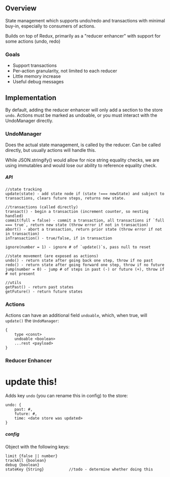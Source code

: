 ## Overview

State management which supports undo/redo and transactions with minimal buy-in, especially to consumers of actions.

Builds on top of Redux, primarily as a "reducer enhancer" with support for some actions (undo, redo)

### Goals

- Support transactions
- Per-action granularity, not limited to each reducer
- Little memory increase
- Useful debug messages

## Implementation

By default, adding the reducer enhancer will only add a section to the store `undo`. Actions must be marked as undoable, or you must interact with the UndoManager directly.

### UndoManager

Does the actual state management, is called by the reducer. Can be called directly, but usually actions will handle this.

While JSON.stringify() would allow for nice string equality checks, we are using immutables and would lose our ability to reference equality check.

##### API

```
//state tracking
update(state) - add state node if (state !=== newState) and subject to transactions, clears future steps, returns new state.

//transactions (called directly)
transact() - begin a transaction (increment counter, so nesting handled)
commit(full = false) - commit a transaction, all transactions if `full === true`, return new state (throw error if not in transaction)
abort() - abort a transaction, return prior state (throw error if not in transaction)
inTransaction() - true/false, if in transaction

ignore(number = 1) - ignore # of `update()`s, pass null to reset

//state movement (are exposed as actions) 
undo() - return state after going back one step, throw if no past 
redo() - return state after going forward one step, throw if no future
jump(number = 0) - jump # of steps in past (-) or future (+), throw if # not present

//utils
getPast() - return past states
getFuture() - return future states
```

### Actions

Actions can have an additional field `undoable`, which, when true, will `update()` the `UndoManager`:

```
{
    type <const>
    undoable <boolean>
    ...rest <payload>
}
```

### Reducer Enhancer

# update this!

Adds key `undo` (you can rename this in config) to the store:

```
undo: {
    past: #,
    future: #,
    time: <date store was updated>
}
```

##### config

Object with the following keys:

```
limit {false || number}
trackAll {boolean}
debug {boolean}
stateKey {String}           //todo - determine whether doing this
```